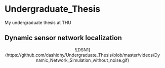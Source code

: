 # Undergraduate_Thesis
My undergraduate thesis at THU

## Dynamic sensor network localization

<center>
![DSN1](https://github.com/dashidhy/Undergraduate_Thesis/blob/master/videos/Dynamic_Network_Simulation_without_noise.gif)
</center>